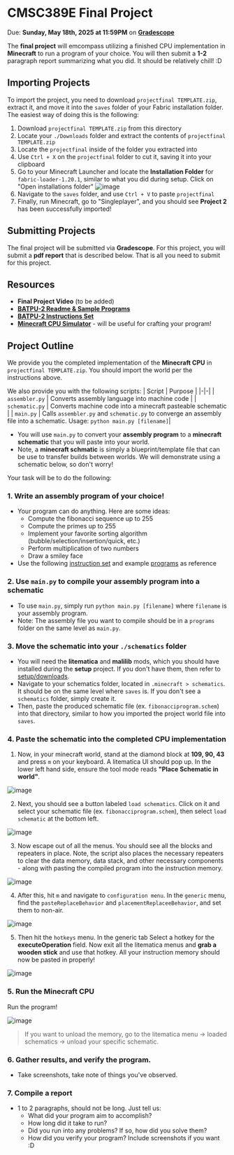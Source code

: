 # CMSC389E Final Project

Due: **Sunday, May 18th, 2025 at 11:59PM** on **[Gradescope](https://www.gradescope.com/courses/936971/assignments/6206143/)**

The **final project** will emcompass utilizing a finished CPU implementation in **Minecraft** to run a program of your choice. You will then submit a **1-2** paragraph report summarizing what you did. It should be relatively chill! :D

## Importing Projects
To import the project, you need to download `projectfinal TEMPLATE.zip`, extract it, and move it into the `saves` folder of your Fabric installation folder. The easiest way of doing this is the following:

1. Download `projectfinal TEMPLATE.zip` from this directory
2. Locate your `./Downloads` folder and extract the contents of `projectfinal TEMPLATE.zip`
3. Locate the `projectfinal` inside of the folder you extracted into
4. Use `Ctrl + X` on the `projectfinal` folder to cut it, saving it into your clipboard
5. Go to your Minecraft Launcher and locate the **Installation Folder** for `fabric-loader-1.20.1`, similar to what you did during setup. Click on "Open installations folder"
![image](https://hackmd.io/_uploads/B1PLvzvwJl.png)
5. Navigate to the `saves` folder, and use `Ctrl + V` to paste `projectfinal`
6. Finally, run Minecraft, go to "Singleplayer", and you should see **Project 2** has been successfully imported!


## Submitting Projects
The final project will be submitted via **Gradescope**. For this project, you will submit a **pdf report** that is described below. That is all you need to submit for this project.

## Resources

* **Final Project Video** (to be added)
* [**BATPU-2 Readme & Sample Programs**](https://github.com/mattbatwings/BatPU-2)
* [**BATPU-2 Instructions Set**](https://docs.google.com/spreadsheets/d/12urAGQ1eXuVUJTJ9l9LwMtBRvsr5gCwXs8DY92yWrZw/edit?usp=sharing)
* [**Minecraft CPU Simulator**](https://github.com/AdoHTQ/Batpu2-VM/releases) - will be useful for crafting your program!

## Project Outline

We provide you the completed implementation of the **Minecraft CPU** in `projectfinal TEMPLATE.zip`. You should import the world per the instructions above.

We also provide you with the following scripts:
| Script | Purpose |
|-|-|
| `assembler.py` | Converts assembly language into machine code |
| `schematic.py` | Converts machine code into a minecraft pasteable schematic |
| `main.py` | Calls `assembler.py` and `schematic.py` to converge an assembly file into a schematic. Usage: `python main.py [filename]`|

* You will use `main.py` to convert your **assembly program** to a **minecraft schematic** that you will paste into your world.
* Note, a **minecraft schmatic** is simply a blueprint/template file that can be use to transfer builds between worlds. We will demonstrate using a schematic below, so don't worry!

Your task will be to do the following:
### 1. Write an assembly program of your choice!
- Your program can do anything. Here are some ideas:
    - Compute the fibonacci sequence up to 255
    - Compute the primes up to 255
    - Implement your favorite sorting algorithm (bubble/selection/insertion/quick, etc.)
    - Perform multiplication of two numbers
    - Draw a smiley face
- Use the following [instruction set](https://docs.google.com/spreadsheets/d/12urAGQ1eXuVUJTJ9l9LwMtBRvsr5gCwXs8DY92yWrZw/edit?usp=sharing) and example [programs](https://github.com/mattbatwings/BatPU-2/tree/main/programs) as reference

### 2. Use `main.py` to compile your assembly program into a schematic
- To use `main.py`, simply run `python main.py [filename]` where `filename` is your assembly program.
- Note: The assembly file you want to compile should be in a `programs` folder on the same level as `main.py`.

### 3. Move the schematic into your `./schematics` folder
- You will need the **litematica** and **malilib** mods, which you should have installed during the **setup** project. If you don't have them, then refer to [setup/downloads](https://github.com/umd-cmsc389e/spring25/tree/main/setup). 
- Navigate to your schematics folder, located in `.minecraft > schematics`. It should be on the same level where `saves` is. If you don't see a `schematics` folder, simply create it. 
- Then, paste the produced schematic file (ex. `fibonacciprogram.schem`) into that directory, similar to how you imported the project world file into `saves`.

### 4. Paste the schematic into the completed CPU implementation

1. Now, in your minecraft world, stand at the diamond block at **109, 90, 43** and press `m` on your keyboard. A litematica UI should pop up. In the lower left hand side, ensure the tool mode reads **"Place Schematic in world"**. 


![image](https://hackmd.io/_uploads/H1NxiGhggg.png)

2. Next, you should see a button labeled `load schematics`. Click on it and select your schematic file (ex. `fibonacciprogram.schem`), then select `load schematic` at the bottom left. 

![image](https://hackmd.io/_uploads/SyYQzxieee.png)

3. Now escape out of all the menus. You should see all the blocks and repeaters in place. Note, the script also places the necessary repeaters to clear the data memory, data stack, and other necessary components - along with pasting the compiled program into the instruction memory.


![image](https://hackmd.io/_uploads/H1w17xjlxg.png)


4. After this, hit `m` and navigate to `configuration menu`. In the `generic` menu, find the `pasteReplaceBehavior` and `placementReplaceeBehavior`, and set them to non-air.
   
![image](https://hackmd.io/_uploads/Hk3_pM3lel.png)

5. Then hit the `hotkeys` menu. In the generic tab Select a hotkey for the **executeOperation** field. Now exit all the litematica menus and **grab a wooden stick** and use that hotkey. All your instruction memory should now be pasted in properly!

![image](https://github.com/user-attachments/assets/b2a25d98-4b76-420d-8f9c-685159cc9d58)

### 5. Run the Minecraft CPU
Run the program!

![image](https://hackmd.io/_uploads/B1J2Vgjexx.png)

> If you want to unload the memory, go to the litematica menu -> loaded schematics -> unload your specific schematic.

### 6. Gather results, and verify the program.
- Take screenshots, take note of things you've observed.

### 7. Compile a report
- 1 to 2 paragraphs, should not be long. Just tell us:
    - What did your program aim to accomplish?
    - How long did it take to run?
    - Did you run into any problems? If so, how did you solve them?
    - How did you verify your program? Include screenshots if you want :D
